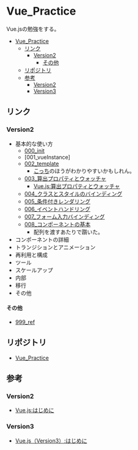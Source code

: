 # Vue_Practice
Vue.jsの勉強をする。

- [Vue_Practice](#vue_practice)
  - [リンク](#リンク)
    - [Version2](#version2)
      - [その他](#その他)
  - [リポジトリ](#リポジトリ)
  - [参考](#参考)
    - [Version2](#version2-1)
    - [Version3](#version3)

## リンク

### Version2 

- 基本的な使い方
  - [000_init](./v2/000_init/index.html)
  - [001_vueInstance]
  - [002_template](./v2/VueProjects/template)
    - [こっち](./v2/VueProjects/componentBasic)のほうがわかりやすいかもしれん。
  - [003_算出プロパティとウォッチャ](./v2/000_init/index.html)
    - [Vue.js:算出プロパティとウォッチャ](https://jp.vuejs.org/v2/guide/computed.html)
  - [004_クラスとスタイルのバインディング](./v2/000_init/index.html)
  - [005_条件付きレンダリング]()
  - [006_イベントハンドリング]()
  - [007_フォーム入力バインディング]()
  - [008_コンポーネントの基本](./v2/VueProjects/componentBasic)
    - 配列を渡すあたりで躓いた。
- コンポーネントの詳細
- トランジションとアニメーション
- 再利用と構成
- ツール
- スケールアップ
- 内部
- 移行
- その他

#### その他

- [999_ref](./v2/VueProjects/999_ref/README.md)

## リポジトリ

- [Vue_Practice](https://github.com/SampleUser0001/Vue_Practice)

## 参考

### Version2 

- [Vue.js:はじめに](https://jp.vuejs.org/v2/guide/)

### Version3 

- [Vue.js（Version3）:はじめに](https://v3.ja.vuejs.org/guide/introduction.html)
